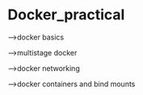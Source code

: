 # Docker_practical

-->docker basics

-->multistage docker

-->docker networking

-->docker containers and bind mounts
